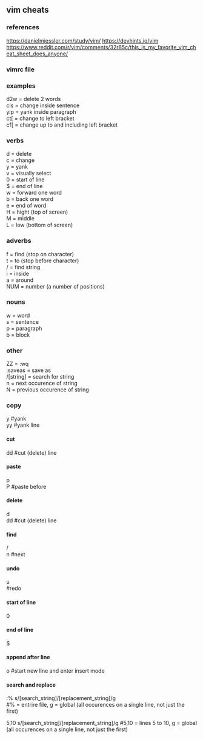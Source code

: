 ## vim cheats

### references
https://danielmiessler.com/study/vim/
https://devhints.io/vim
https://www.reddit.com/r/vim/comments/32r85c/this_is_my_favorite_vim_cheat_sheet_does_anyone/


### vimrc file

### examples
d2w = delete 2 words\
cis = change inside sentence\
yip = yank inside paragraph\
ct[ = change to left bracket\
cf[ = change up to and including left bracket

### verbs
d = delete\
c = change\
y = yank\
v = visually select\
0 = start of line\
$ = end of line\
w = forward one word\
b = back one word\
e = end of word\
H = hight (top of screen)\
M = middle\
L = low (bottom of screen)

### adverbs
f = find (stop on character)\
t = to (stop before character)\
/ = find string\
i = inside\
a = around\
NUM = number (a number of positions)

### nouns
w = word\
s = sentence\
p = paragraph\
b = block

### other
ZZ = :wq\
:saveas = save as\
/[string] = search for string\
  n = next occurence of string\
  N = previous occurence of string

### copy
y #yank\
yy #yank line

#### cut
dd #cut (delete) line

#### paste
p\
P #paste before

#### delete
d\
dd #cut (delete) line

#### find
/\
n #next

#### undo
u\
<C-R> #redo

#### start of line
0

#### end of line
$

#### append after line
o #start new line and enter insert mode

#### search and replace

:% s/[search_string]/[replacement_string]/g  
  #% = entrire file, g = global (all occurences on a single line, not just the first)
  
5,10 s/[search_string]/[replacement_string]/g
  #5,10 = lines 5 to 10, g = global (all occurences on a single line, not just the first)
